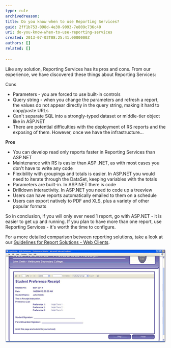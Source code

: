 ```yaml
---
type: rule
archivedreason: 
title: Do you know when to use Reporting Services?
guid: 2ff1b753-098d-4e30-9093-7e809c736c40
uri: do-you-know-when-to-use-reporting-services
created: 2013-07-02T08:25:41.0000000Z
authors: []
related: []

---
```


Like any solution, Reporting Services has its pros and cons. From our experience, we have discovered these things about Reporting Services:
<!--endintro-->
Cons

* Parameters - you are forced to use built-in controls
* Query string - when you change the parameters and refresh a report, the values do not appear directly in the query string, making it hard to copy/paste URLs
* Can't separate SQL into a strongly-typed dataset or middle-tier object like in ASP.NET
* There are potential difficulties with the deployment of RS reports and the exposing of them. However, once we have the infrastructure...

 **Pros** 

* You can develop read only reports faster in Reporting Services than ASP.NET
* Maintenance with RS is easier than ASP .NET, as with most cases you don't have to write any code
* Flexibility with groupings and totals is easier. In ASP.NET you would need to iterate through the DataSet, keeping variables with the totals
* Parameters are built-in. In ASP.NET there is code
* Drilldown interactivity. In ASP.NET you need to code up a treeview
* Users can have reports automatically emailed to them on a schedule
* Users can export natively to PDF and XLS, plus a variety of other popular formats

So in conclusion, if you will only ever need 1 report, go with ASP.NET - it is easier to get up and running. If you plan to have more than one report, use Reporting Services - it's worth the time to configure.

For a more detailed comparison between reporting solutions, take a look at our [Guidelines for Report Solutions - Web Clients](http://www.ssw.com.au/ssw/Standards/DeveloperDotNet/guidelinesforreportingwebclient.aspx).



![Reporting Services has built-in support for PDF/XLS export and can be embedded in your ASP.NET pages](RSRulesUseRS1.gif)
